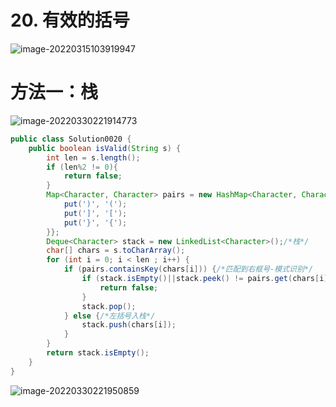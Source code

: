 # 20. 有效的括号

![image-20220315103919947](https://s2.loli.net/2022/03/15/IWuwTZoNfEQMFYr.png)

# 方法一：栈

![image-20220330221914773](https://s2.loli.net/2022/03/30/fQlMeCKF6tVwGpZ.png)

```java
public class Solution0020 {
    public boolean isValid(String s) {
        int len = s.length();
        if (len%2 != 0){
            return false;
        }
        Map<Character, Character> pairs = new HashMap<Character, Character>(){{/*键值对进行模式匹配*/
            put(')', '(');
            put(']', '[');
            put('}', '{');
        }};
        Deque<Character> stack = new LinkedList<Character>();/*栈*/
        char[] chars = s.toCharArray();
        for (int i = 0; i < len ; i++) {
            if (pairs.containsKey(chars[i])) {/*匹配到右框号-模式识别*/
                if (stack.isEmpty()||stack.peek() != pairs.get(chars[i])){
                    return false;
                }
                stack.pop();
            } else {/*左括号入栈*/
                stack.push(chars[i]);
            }
        }
        return stack.isEmpty();
    }
}
```

![image-20220330221950859](https://s2.loli.net/2022/03/30/hyzDsCWqXOYQonU.png)